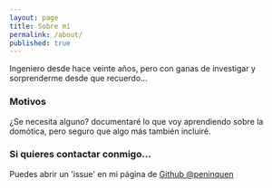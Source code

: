 ```yaml
---
layout: page
title: Sobre mí
permalink: /about/
published: true
---
```



Ingeniero desde hace veinte años, pero con ganas de investigar y sorprenderme desde que recuerdo...

### Motivos

¿Se necesita alguno? documentaré lo que voy aprendiendo sobre la domótica, pero seguro que algo más también incluiré.

### Si quieres contactar conmigo...

Puedes abrir un 'issue' en mi página de [Github @peninquen](https://github.com/peninquen/peninquen.github.io)
